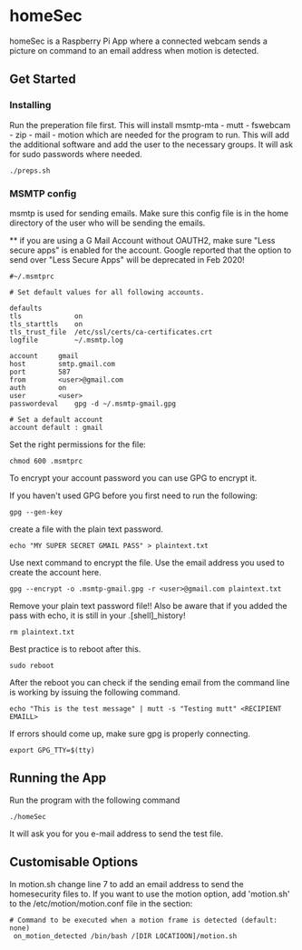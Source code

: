 # homeSec

homeSec is a Raspberry Pi App where a connected webcam sends a picture on command to an email address when motion is detected.

## Get Started
### Installing

Run the preperation file first. This will install msmtp-mta - mutt - fswebcam - zip - mail - motion which are needed for the program to run. 
This will add the additional software and add the user to the necessary groups. It will ask for sudo passwords where needed.

```
./preps.sh
```

### MSMTP config

msmtp is used for sending emails. Make sure this config file is in the home directory of the user who will be sending the emails.

** if you are using a G Mail Account without OAUTH2, make sure "Less secure apps" is enabled for the account. Google reported that the option to send over "Less Secure Apps" will be deprecated in Feb 2020!


```
#~/.msmtprc

# Set default values for all following accounts.

defaults
tls             on
tls_starttls	on
tls_trust_file  /etc/ssl/certs/ca-certificates.crt
logfile         ~/.msmtp.log

account 	gmail
host 		smtp.gmail.com
port		587
from 		<user>@gmail.com
auth 		on
user 		<user>
passwordeval 	gpg -d ~/.msmtp-gmail.gpg

# Set a default account
account default : gmail

```

Set the right permissions for the file:

```
chmod 600 .msmtprc
```

To encrypt your account password you can use GPG to encrypt it.

If you haven't used GPG before you first need to run the following:

```
gpg --gen-key
```
create a file with the plain text password.

```
echo "MY SUPER SECRET GMAIL PASS" > plaintext.txt
```

Use next command to encrypt the file. Use the email address you used to create the account here.

```
gpg --encrypt -o .msmtp-gmail.gpg -r <user>@gmail.com plaintext.txt
```
Remove your plain text password file!! Also be aware that if you added the pass with echo, it is still in your .[shell]_history!
```
rm plaintext.txt
```
Best practice is to reboot after this.
```
sudo reboot
```
After the reboot you can check if the sending email from the command line is working by issuing the following command.
```
echo "This is the test message" | mutt -s "Testing mutt" <RECIPIENT EMAILL> 
```
If errors should come up, make sure gpg is properly connecting.
```
export GPG_TTY=$(tty)
```
## Running the App

Run the program with the following command

```
./homeSec
```
It will ask you for you e-mail address to send the test file.

## Customisable Options

In motion.sh change line 7 to add an email address to send the homesecurity files to.
If you want to use the motion option, add 'motion.sh' to the /etc/motion/motion.conf file in the section:

```
# Command to be executed when a motion frame is detected (default: none)
 on_motion_detected /bin/bash /[DIR LOCATIOON]/motion.sh
```
